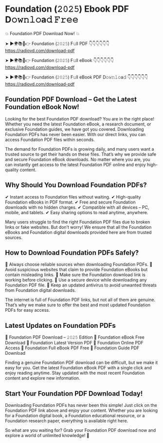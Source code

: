 # Foundation (𝟸𝟶𝟸𝟻) Ebook PDF D𝚘𝚠𝚗𝚕𝚘a𝚍 𝙵𝚛𝚎𝚎

💥 Foundation PDF Download Now! 💥

➤ ►🌍📚📱👉 Foundation (𝟸𝟶𝟸𝟻) F𝚞ll PDF 👇👇👇👇👇👇
https://radiovd.com/download-pdf

➤ ►🌍📚📱👉 Foundation (𝟸𝟶𝟸𝟻) F𝚞ll eBook 👇👇👇👇👇👇
https://radiovd.com/download-pdf

➤ ►🌍📚📱👉 Foundation (𝟸𝟶𝟸𝟻) F𝚞ll eBook PDF D𝚘𝚠𝚗𝚕𝚘a𝚍 👇👇👇👇👇👇
https://radiovd.com/download-pdf

## Foundation PDF Download – Get the Latest Foundation eBook Now!

Looking for the best Foundation PDF download? You are in the right place! Whether you need the latest Foundation eBook, a research document, or exclusive Foundation guides, we have got you covered. Downloading Foundation PDFs has never been easier. With our direct links, you can access Foundation PDF files within seconds.

The demand for Foundation PDFs is growing daily, and many users want a trusted source to get their hands on these files. That’s why we provide safe and secure Foundation eBook downloads. No matter where you are, you can instantly get access to the latest Foundation PDF online and enjoy high-quality content.

## Why Should You Download Foundation PDFs?

✔ Instant access to Foundation files without waiting.
✔ High-quality Foundation eBooks in PDF format.
✔ Free and secure Foundation downloads with no hidden charges.
✔ Compatible with all devices – PC, mobile, and tablets.
✔ Easy sharing options to read anytime, anywhere.

Many users struggle to find the right Foundation PDF files due to broken links or fake websites. But don’t worry! We ensure that all the Foundation eBooks and Foundation digital downloads provided here are from trusted sources.

## How to Download Foundation PDFs Safely?

📌 Always choose reliable sources when downloading Foundation PDFs.
📌 Avoid suspicious websites that claim to provide Foundation eBooks but contain misleading links.
📌 Make sure the Foundation download link is working before clicking.
📌 Use a secure device while downloading any Foundation PDF file.
📌 Keep an updated antivirus to avoid unwanted threats from Foundation digital downloads.

The internet is full of Foundation PDF links, but not all of them are genuine. That’s why we make sure to offer the best and most updated Foundation PDFs for easy access.

## Latest Updates on Foundation PDFs

🔹 Foundation PDF Download – 𝟸𝟶𝟸𝟻 Edition
🔹 Foundation eBook Free Download
🔹 Foundation Latest Version PDF
🔹 Foundation Online PDF Access
🔹 Foundation Full eBook PDF Free
🔹 Foundation Guide PDF Download

Finding a genuine Foundation PDF download can be difficult, but we make it easy for you. Get the latest Foundation eBook PDF with a single click and enjoy reading anytime. Stay updated with the most recent Foundation content and explore new information.

## Start Your Foundation PDF Download Today!

Downloading Foundation PDFs has never been this simple! Just click on the Foundation PDF link above and enjoy your content. Whether you are looking for a Foundation digital book, a Foundation educational resource, or a Foundation research paper, everything is available right here.

So what are you waiting for? Grab your Foundation PDF download now and explore a world of unlimited knowledge! 🚀